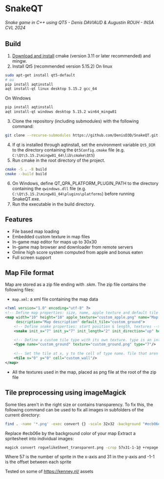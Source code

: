 # SnakeQT
###### Snake game in C++ using QT5 - Denis DAVIAUD & Augustin ROUH - INSA CVL 2024

## Build
1. [Download and install](https://cmake.org/resources/) cmake (version 3.11 or later recommended) and mingw.
2. Install Qt5 (recommended version 5.15.2)
On linux 
```bash
sudo apt-get install qt5-default
# ou
pip install aqtinstall
aqt install-qt linux desktop 5.15.2 gcc_64
```
On Windows
```bash
pip install aqtinstall
aqt install-qt windows desktop 5.15.2 win64_mingw81
```
3. Clone the repository (including submodules) with the following command:
```bash
git clone --recurse-submodules https://github.com/DenisD3D/SnakeQT.git
```
4. If qt is installed through aqtinstall, set the environment variable `Qt5_DIR` to the directory containing the `Qt5Config.cmake` file (e.g. `C:\Qt\5.15.2\mingw81_64\lib\cmake\Qt5`)
5. Run cmake in the root directory of the project.
```bash
cmake -S . -B build
cmake --build build
```
6. On Windows, define QT_QPA_PLATFORM_PLUGIN_PATH to the directory containing the `qwindows.dll` file (e.g. `C:\Qt\5.15.2\mingw81_64\plugins\platforms`) before running SnakeQT.exe.
7. Run the executable in the build directory.


## Features
- File based map loading
- Embedded custom texture in map files
- In-game map editor for maps up to 30x30
- In-game map browser and downloader from remote servers
- Online high score system computed from apple and bonus eaten 
- Full screen support


## Map File format
Map are stored as a zip file ending with .skm. The zip file contains the following files:
- `map.xml`: a xml file containing the map data
```xml
<?xml version="1.0" encoding="utf-8" ?>
<!-- Define map properties: size, name, apple texture and default tile -->
<map width="10" height="10" apple_texture="custom_apple.png" name="Map map" author="Map Author"
     description="Map description" default_tile="custom_ground">
    <!-- Define snake properties: start position & length, textures -->
    <snake init_x="7" init_y="7" init_length="2" init_direction="up" head_texture="custom_snake_head.png" body_texture="custom_snake_body.png"/>

    <!-- Define a custom tile type with its own texture. type is an integer defining properties as flags (WALKABLE = 1 << 0, APPLE_SPAWN = 1 << 1, BONUS_SPAWN = 1 << 2 -->
    <type name="custom_ground" texture="custom_ground.png" type="7"/>
    
    <!-- Set the tile at x, y to the cell of type name. Tile that aren't set default to default_tile -->
    <tile x="0" y="0" cell="custom_wall"/>
</map>
```
- All the textures used in the map, placed as png file at the root of the zip file


## Tile preprocessing using imageMagick
Some tiles aren't in the right size or contains transparency. To fix this, the following command can be used to fix all images in subfolders of the current directory:
```bash
find . -name '*.png' -exec convert {} -scale 32x32 -background "#ecb06e" -alpha remove -alpha off {} \;
```
Replace #ecb06e by the background color of your map
Extract a spritesheet into individual images:
```bash
magick convert roguelikeSheet_transparent.png -crop 57x31-1-1@ +repage +adjoin spaced-1_%d.png
```
Where 57 is the number of sprite in the x-axis and 31 in the y-axis and -1-1 is the offset between each sprite

Tested on some of https://kenney.nl/ assets
